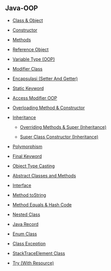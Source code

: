 ## Java-OOP

- [Class & Object](https://github.com/suardi26/Java-OOP/tree/main/Class%20%26%20Object/src/com/practice)

- [Constructor](https://github.com/suardi26/Java-OOP/tree/main/Constructor/src/com/practice)

- [Methods](https://github.com/suardi26/Java-OOP/tree/main/Methods/src/com/practice)

- [Reference Object](https://github.com/suardi26/Java-OOP/tree/main/Reference%20Object/src/com/practice)

- [Variable Type (OOP)](https://github.com/suardi26/Java-OOP/tree/main/Variable%20Type%20(OOP)/src/com/practice)

- [Modifier Class](https://github.com/suardi26/Java-OOP/tree/main/Modifier%20Class/src/com)

- [Encapsulasi (Setter And Getter)](https://github.com/suardi26/Java-OOP/tree/main/Encapsulasi%20(Setter%20And%20Getter)/src/com/practice)

- [Static Keyword](https://github.com/suardi26/Java-OOP/tree/main/Static%20Keyword/src/com/practice)

- [Access Modifier OOP](https://github.com/suardi26/Java-OOP/tree/main/Access%20Modifier%20OOP/src/com/practice)

- [Overloading Method & Constructor](https://github.com/suardi26/Java-OOP/tree/main/Overloading%20Method%20%26%20Constructor/src/com/practice)

- [Inheritance](https://github.com/suardi26/Java-OOP/tree/main/Inheritance/src/com/practice)

  - [Overriding Methods & Super (Inheritance)](https://github.com/suardi26/Java-OOP/tree/main/Overriding%20Methods%20%26%20Super%20(Inheritance)/src/com/practice)

  - [Super Class Constructor (Inheritance)](https://github.com/suardi26/Java-OOP/tree/main/Super%20Class%20Constructor%20(Inheritance)/src/com/practice)

- [Polymorphism](https://github.com/suardi26/Java-OOP/tree/main/Polymorphism/src/com/practice)

- [Final Keyword](https://github.com/suardi26/Java-OOP/tree/main/Final%20Keyword/src/com/practice)

- [Object Type Casting](https://github.com/suardi26/Java-OOP/tree/main/Object%20Type%20Casting/src/com/practice)

- [Abstract Classes and Methods](https://github.com/suardi26/Java-OOP/tree/main/Abstract%20Classes%20and%20Methods/src/com)

- [Interface](https://github.com/suardi26/Java-OOP/tree/main/Interface/src/com/practice)

- [Method toString](https://github.com/suardi26/Java-OOP/tree/main/Method%20ToString/src/com)

- [Method Equals & Hash Code](https://github.com/suardi26/Java-OOP/tree/main/Method%20Equals%20%26%20Hash%20Code/src/com/practice)

- [Nested Class](https://github.com/suardi26/Java-OOP/tree/main/Nested%20Class/src/com/practice)

- [Java Record](https://github.com/suardi26/Java-OOP/tree/main/Java%20Record/src/com/practice)

- [Enum Class](https://github.com/suardi26/Java-OOP/tree/main/Enum%20Class/src/com/practice)

- [Class Exception](https://github.com/suardi26/Java-OOP/tree/main/Class%20Exception/src/com/practice)

- [StackTraceElement Class](https://github.com/suardi26/Java-OOP/tree/main/StackTraceElement%20Class/src/com/practice)

- [Try (With Resource)](https://github.com/suardi26/Java-OOP/tree/main/Try%20(With%20Resource)/src/com/practice)


